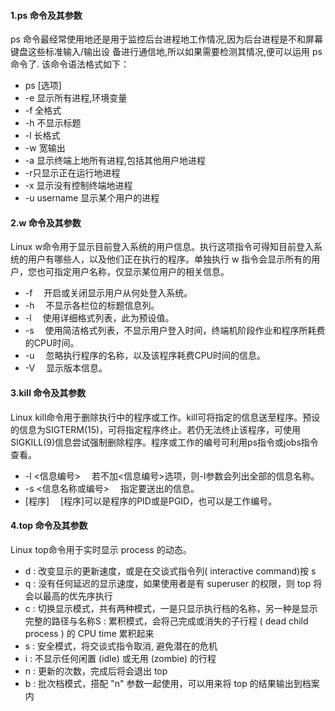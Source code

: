 #### 1.ps 命令及其参数
ps 命令最经常使用地还是用于监控后台进程地工作情况,因为后台进程是不和屏幕键盘这些标准输入/输出设
备进行通信地,所以如果需要检测其情况,便可以运用 ps 命令了.
该命令语法格式如下：
* ps [选项]
* -e 显示所有进程,环境变量
* -f 全格式
* -h 不显示标题
* -l 长格式
* -w 宽输出
* -a 显示终端上地所有进程,包括其他用户地进程
* -r只显示正在运行地进程
* -x 显示没有控制终端地进程
* -u username 显示某个用户的进程

#### 2.w 命令及其参数
Linux w命令用于显示目前登入系统的用户信息。执行这项指令可得知目前登入系统的用户有哪些人，以及他们正在执行的程序。单独执行 w 指令会显示所有的用户，您也可指定用户名称，仅显示某位用户的相关信息。

* -f 　开启或关闭显示用户从何处登入系统。
* -h 　不显示各栏位的标题信息列。
* -l 　使用详细格式列表，此为预设值。
* -s 　使用简洁格式列表，不显示用户登入时间，终端机阶段作业和程序所耗费的CPU时间。
* -u 　忽略执行程序的名称，以及该程序耗费CPU时间的信息。
* -V 　显示版本信息。

#### 3.kill 命令及其参数
Linux kill命令用于删除执行中的程序或工作。kill可将指定的信息送至程序。预设的信息为SIGTERM(15)，可将指定程序终止。若仍无法终止该程序，可使用SIGKILL(9)信息尝试强制删除程序。程序或工作的编号可利用ps指令或jobs指令查看。

* -l <信息编号> 　若不加<信息编号>选项，则-l参数会列出全部的信息名称。
* -s <信息名称或编号> 　指定要送出的信息。
* [程序] 　[程序]可以是程序的PID或是PGID，也可以是工作编号。


#### 4.top 命令及其参数
Linux top命令用于实时显示 process 的动态。

* d : 改变显示的更新速度，或是在交谈式指令列( interactive command)按 s
* q : 没有任何延迟的显示速度，如果使用者是有 superuser 的权限，则 top 将会以最高的优先序执行
* c : 切换显示模式，共有两种模式，一是只显示执行档的名称，另一种是显示完整的路径与名称S : 累积模式，会将己完成或消失的子行程 ( dead child process ) 的 CPU time 累积起来
* s : 安全模式，将交谈式指令取消, 避免潜在的危机
* i : 不显示任何闲置 (idle) 或无用 (zombie) 的行程
* n : 更新的次数，完成后将会退出 top
* b : 批次档模式，搭配 "n" 参数一起使用，可以用来将 top 的结果输出到档案内

